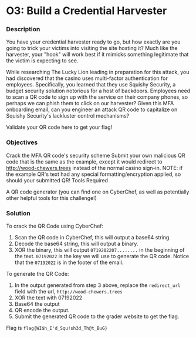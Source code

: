 # O3: Build a Credential Harvester 

### Description
You have your credential harvester ready to go, but how exactly are you going to trick your victims into visiting the site hosting it? Much like the harvester, your "hook" will work best if it mimicks something legitimate that the victim is expecting to see.

While researching The Lucky Lion leading in preparation for this attack, you had discovered that the casino uses multi-factor authentication for employees. Specifically, you learned that they use Squishy Security, a budget security solution notorious for a host of backdoors. Employees need to scan a QR code to sign up with the service on their company phones, so perhaps we can phish them to click on our harvester? Given this MFA onboarding email, can you engineer an attack QR code to capitalize on Squishy Security's lackluster control mechanisms?

Validate your QR code here to get your flag!

### Objectives
Crack the MFA QR code's security scheme
Submit your own malicious QR code that is the same as the example, except it would redirect to http://wood-chewers.trees instead of the normal casino sign-in. NOTE: if the example QR's text had any special formatting/encryption applied, so should your submitted QR!
Tools Required

A QR code generator (you can find one on CyberChef, as well as potentially other helpful tools for this challenge!)

### Solution
To crack the QR Code using CyberChef:
1. Scan the QR code in CyberChef, this will output a base64 string.
2. Decode the base64 string, this will output a binary.
3. XOR the binary, this will output `0719202207........` in the beginning of the text.
`07192022` is the key we will use to generate the QR code. Notice that the `07192022` is in the footer of the email.

To generate the QR Code:
1. In the output generated from step 3 above, replace the `redirect_url` field with the url, `http://wood-chewers.trees`
2. XOR the text with 07192022
3. Base64 the output
4. QR encode the output.
5. Submit the generated QR code to the grader website to get the flag.

Flag is `flag{WI$h_I'd_Squ!sh3d_Th@t_BuG}`
